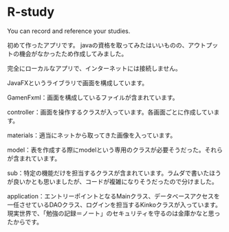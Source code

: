 # R-study
You can record and reference your studies.

初めて作ったアプリです。
javaの資格を取ってみたはいいものの、アウトプットの機会がなかったため作成してみました。

完全にローカルなアプリで、インターネットには接続しません。

JavaFXというライブラリで画面を構成しています。

GamenFxml：画面を構成しているファイルが含まれています。

controller：画面を操作するクラスが入っています。各画面ごとに作成しています。

materials：適当にネットから取ってきた画像を入っています。

model：表を作成する際にmodelという専用のクラスが必要そうだった。それらが含まれています。

sub：特定の機能だけを担当するクラスが含まれています。ラムダで書いたほうが良いかとも思いましたが、コードが複雑になりそうだったので分けました。

application：エントリーポイントとなるMainクラス、データベースアクセスを一任させているDAOクラス、ログインを担当するKinkoクラスが入っています。現実世界で、「勉強の記録＝ノート」のセキュリティを守るのは金庫かなと思ったからです。
